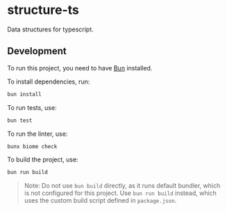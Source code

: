 # structure-ts

Data structures for typescript.


## Development

To run this project, you need to have [Bun] installed.

To install dependencies, run:

```bash
bun install
```

To run tests, use:

```bash
bun test
```

To run the linter, use:

```bash
bunx biome check
```

To build the project, use:

```bash
bun run build
```

> Note: Do not use `bun build` directly, as it runs default bundler, which is not configured for this project. Use `bun run build` instead, which uses the custom build script defined in `package.json`.

[Bun]: https://bun.sh
